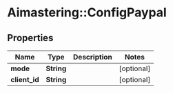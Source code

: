 # Aimastering::ConfigPaypal

## Properties
Name | Type | Description | Notes
------------ | ------------- | ------------- | -------------
**mode** | **String** |  | [optional] 
**client_id** | **String** |  | [optional] 


